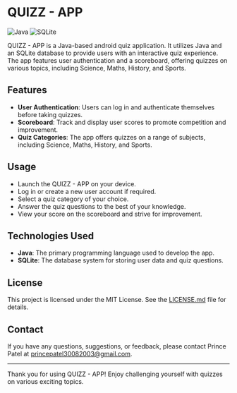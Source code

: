 # QUIZZ - APP


![Java](https://img.shields.io/badge/Java-%23ED8B00?style=for-the-badge&logo=java)
![SQLite](https://img.shields.io/badge/SQLite-%23003B57?style=for-the-badge&logo=sqlite)

QUIZZ - APP is a Java-based android quiz application. It utilizes Java and an SQLite database to provide users with an interactive quiz experience. The app features user authentication and a scoreboard, offering quizzes on various topics, including Science, Maths, History, and Sports.

## Features

- **User Authentication**: Users can log in and authenticate themselves before taking quizzes.
- **Scoreboard**: Track and display user scores to promote competition and improvement.
- **Quiz Categories**: The app offers quizzes on a range of subjects, including Science, Maths, History, and Sports.

## Usage

- Launch the QUIZZ - APP on your device.
- Log in or create a new user account if required.
- Select a quiz category of your choice.
- Answer the quiz questions to the best of your knowledge.
- View your score on the scoreboard and strive for improvement.

## Technologies Used

- **Java**: The primary programming language used to develop the app.
- **SQLite**: The database system for storing user data and quiz questions.

## License

This project is licensed under the MIT License. See the [LICENSE.md](LICENSE.md) file for details.

## Contact

If you have any questions, suggestions, or feedback, please contact Prince Patel at princepatel30082003@gmail.com.

---

Thank you for using QUIZZ - APP! Enjoy challenging yourself with quizzes on various exciting topics.
